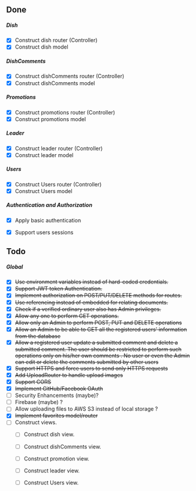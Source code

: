 
## Done

##### Dish

- [x] Construct dish router (Controller)
- [x] Construct dish model

##### DishComments

- [x] Construct dishComments router (Controller)
- [x] Construct dishComments model

##### Promotions

- [x] Construct promotions router (Controller)
- [x] Construct promotions model

##### Leader

- [x] Construct leader router (Controller)
- [x] Construct leader model

##### Users
- [x] Construct Users router (Controller)
- [x] Construct Users model

##### Authentication and Authorization

- [x] Apply basic authentication
- [x] Support users sessions


## Todo

##### Global
- [x]  ~~Use environment variables instead of hard-coded credentials.~~	
- [x]  ~~Support JWT token Authentication.~~
- [x]  ~~Implement authorization on POST/PUT/DELETE methods for routes.~~
- [x]  ~~Use referencing instead of embedded for relating documents.~~
- [x]  ~~Check if a verified ordinary user also has Admin privileges.~~
- [x]  ~~Allow any one to perform GET operations.~~
- [x]  ~~Allow only an Admin to perform POST, PUT and DELETE operations~~
- [x]  ~~Allow an Admin to be able to GET all the registered users' information from the database~~
- [x]  ~~Allow a registered user update a submitted comment and delete a submitted comment. The user should be restricted to perform such operations only on his/her own comments . No user or even the Admin can edit or delete the comments submitted by other users~~
- [x] ~~Support HTTPS and force users to send only HTTPS requests~~
- [x] ~~Add UploadRouter to handle upload images~~
- [x] ~~Support CORS~~
- [x] ~~Implement GitHub/Facebook OAuth~~
- [ ]   Security Enhancements (maybe)?
- [ ]   Firebase (maybe) ?
- [ ]   Allow uploading files to AWS S3 instead of local storage ?
- [x]   ~~Implement favorites model/router~~
- [ ] Construct views.
    - [ ] Construct dish view.
    - [ ] Construct dishComments view.
    - [ ] Construct promotion view.
    - [ ] Construct leader view.
    - [ ] Construct Users view.





